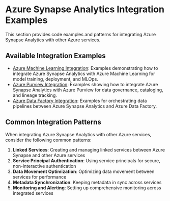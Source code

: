 # Azure Synapse Analytics Integration Examples

This section provides code examples and patterns for integrating Azure Synapse Analytics with other Azure services.

## Available Integration Examples

- [Azure Machine Learning Integration](./azure-ml.md): Examples demonstrating how to integrate Azure Synapse Analytics with Azure Machine Learning for model training, deployment, and MLOps.
- [Azure Purview Integration](./azure-purview.md): Examples showing how to integrate Azure Synapse Analytics with Azure Purview for data governance, cataloging, and lineage tracking.
- [Azure Data Factory Integration](./azure-data-factory.md): Examples for orchestrating data pipelines between Azure Synapse Analytics and Azure Data Factory.

## Common Integration Patterns

When integrating Azure Synapse Analytics with other Azure services, consider the following common patterns:

1. **Linked Services**: Creating and managing linked services between Azure Synapse and other Azure services
2. **Service Principal Authentication**: Using service principals for secure, non-interactive authentication
3. **Data Movement Optimization**: Optimizing data movement between services for performance
4. **Metadata Synchronization**: Keeping metadata in sync across services
5. **Monitoring and Alerting**: Setting up comprehensive monitoring across integrated services

